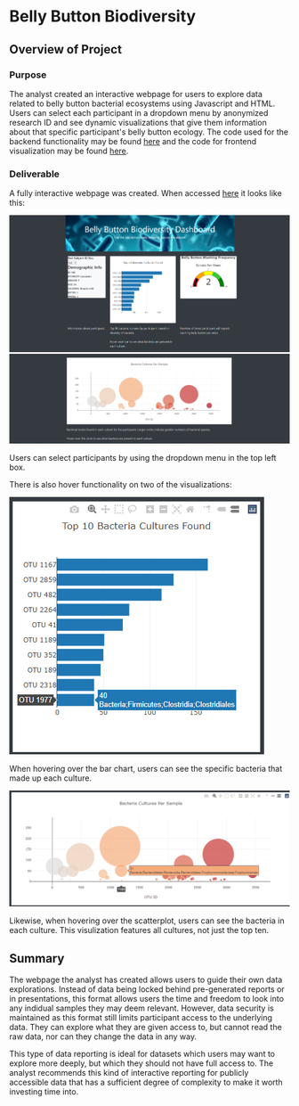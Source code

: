 # Belly Button Biodiversity

## Overview of Project

### Purpose

The analyst created an interactive webpage for users to explore data related to belly button bacterial ecosystems using Javascript and HTML. Users can select each participant in a dropdown menu by anonymized research ID and see dynamic visualizations that give them information about that specific participant's belly button ecology. The code used for the backend functionality may be found [here](https://github.com/cbeckler/PlotlyBellyButtonEcology/blob/main/static/charts.js) and the code for frontend visualization may be found [here](https://github.com/cbeckler/PlotlyBellyButtonEcology/blob/main/index.html).

### Deliverable

A fully interactive webpage was created. When accessed [here](https://cbeckler.github.io/PlotlyBellyButtonEcology/) it looks like this:

![screenshot of first half of webpage](https://github.com/cbeckler/PlotlyBellyButtonEcology/blob/main/resources/webpage%201.png)
![screenshot of second half of webpage](https://github.com/cbeckler/PlotlyBellyButtonEcology/blob/main/resources/webpage%202.png)

Users can select participants by using the dropdown menu in the top left box.

There is also hover functionality on two of the visualizations:

![bar chart hover text](https://github.com/cbeckler/PlotlyBellyButtonEcology/blob/main/resources/hover%201.png)

When hovering over the bar chart, users can see the specific bacteria that made up each culture.

![scatter chart hover text](https://github.com/cbeckler/PlotlyBellyButtonEcology/blob/main/resources/hover%202.png)

Likewise, when hovering over the scatterplot, users can see the bacteria in each culture. This visulization features all cultures, not just the top ten.

## Summary

The webpage the analyst has created allows users to guide their own data explorations. Instead of data being locked behind pre-generated reports or in presentations, this format allows users the time and freedom to look into any indidual samples they may deem relevant. However, data security is maintained as this format still limits participant access to the underlying data. They can explore what they are given access to, but cannot read the raw data, nor can they change the data in any way.

This type of data reporting is ideal for datasets which users may want to explore more deeply, but which they should not have full access to. The analyst recommends this kind of interactive reporting for publicly accessible data that has a sufficient degree of complexity to make it worth investing time into.
